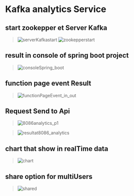 # **Kafka analytics Service**

## start zookepper et Server Kafka
>![serverKafkastart](https://user-images.githubusercontent.com/102327247/213295498-8fd04a9c-c3d1-4e23-938c-339fb6e9d62f.PNG)
>![zookepperstart](https://user-images.githubusercontent.com/102327247/213295516-7fc270f0-8d45-43b5-b280-9b774a094a42.PNG)

## result in console of spring boot project 

>![consoleSpring_boot](https://user-images.githubusercontent.com/102327247/213295628-0b63dfc5-036c-4724-ac5b-14a6492d33b7.PNG)

## function page event Result

>![functionPageEvent_in_out](https://user-images.githubusercontent.com/102327247/213295725-b0adfd4c-bbe3-40bc-aef1-4beb2f0d79ad.PNG)

## Request Send to Api

>![8086analytics_p1](https://user-images.githubusercontent.com/102327247/213295879-ad48e5e1-cbbd-4c88-8160-6ef83fd6c19e.PNG)

>![resultat8086_analytics](https://user-images.githubusercontent.com/102327247/213295902-f341a426-1b5d-467d-b146-792761210689.PNG)


## chart that show in realTime data 
>![chart](https://user-images.githubusercontent.com/102327247/213296159-083c3b59-ef24-4422-b0f4-688511e119cd.PNG)

## share option for multiUsers
>![shared](https://user-images.githubusercontent.com/102327247/213296080-9ea64988-9348-43d6-8a81-88318769cbde.PNG)



















